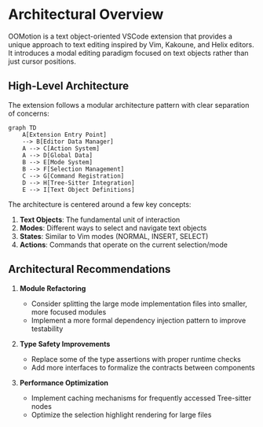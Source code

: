 # Architectural Overview

OOMotion is a text object-oriented VSCode extension that provides a unique approach to text editing inspired by Vim, Kakoune, and Helix editors. It introduces a modal editing paradigm focused on text objects rather than just cursor positions.

## High-Level Architecture

The extension follows a modular architecture pattern with clear separation of concerns:

```mermaid
graph TD
    A[Extension Entry Point] 
    --> B[Editor Data Manager]
    A --> C[Action System]
    A --> D[Global Data]
    B --> E[Mode System]
    B --> F[Selection Management]
    C --> G[Command Registration]
    D --> H[Tree-Sitter Integration]
    E --> I[Text Object Definitions]
```

The architecture is centered around a few key concepts:
1. **Text Objects**: The fundamental unit of interaction
2. **Modes**: Different ways to select and navigate text objects
3. **States**: Similar to Vim modes (NORMAL, INSERT, SELECT)
4. **Actions**: Commands that operate on the current selection/mode

## Architectural Recommendations

1. **Module Refactoring**
   - Consider splitting the large mode implementation files into smaller, more focused modules
   - Implement a more formal dependency injection pattern to improve testability

2. **Type Safety Improvements**
   - Replace some of the type assertions with proper runtime checks
   - Add more interfaces to formalize the contracts between components

3. **Performance Optimization**
   - Implement caching mechanisms for frequently accessed Tree-sitter nodes
   - Optimize the selection highlight rendering for large files
